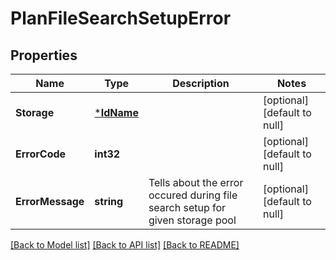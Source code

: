 # PlanFileSearchSetupError

## Properties
Name | Type | Description | Notes
------------ | ------------- | ------------- | -------------
**Storage** | [***IdName**](IdName.md) |  | [optional] [default to null]
**ErrorCode** | **int32** |  | [optional] [default to null]
**ErrorMessage** | **string** | Tells about the error occured during file search setup for given storage pool | [optional] [default to null]

[[Back to Model list]](../README.md#documentation-for-models) [[Back to API list]](../README.md#documentation-for-api-endpoints) [[Back to README]](../README.md)

